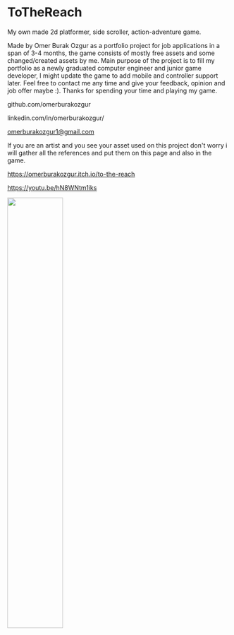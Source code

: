 # ToTheReach
My own made 2d platformer, side scroller, action-adventure game.

Made by Omer Burak Ozgur as a portfolio project for job applications in a span of 3-4 months, the game consists of mostly free assets and some changed/created assets by me. Main purpose of the project is to fill my portfolio as a newly graduated computer engineer and junior game developer, I might update the game to add mobile and controller support later. Feel free to contact me any time and give your feedback, opinion and job offer maybe :). Thanks for spending your time and playing my game. 

github.com/omerburakozgur

linkedin.com/in/omerburakozgur/

omerburakozgur1@gmail.com

If you are an artist and you see your asset used on this project don't worry i will gather all the references and put them on this page and also in the game. 

https://omerburakozgur.itch.io/to-the-reach

https://youtu.be/hN8WNtm1iks

[<img src="https://i3.ytimg.com/vi/hN8WNtm1iks/maxresdefault.jpg" width="50%">](https://youtu.be/hN8WNtm1iks "To The Reach Gameplay")

